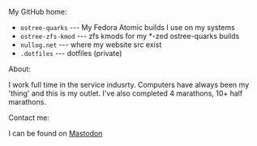 My GitHub home:

* `ostree-quarks` --- My Fedora Atomic builds I use on my systems
* `ostree-zfs-kmod` --- zfs kmods for my \*-zed ostree-quarks builds
* `nullog.net` --- where my website src exist
* `.dotfiles` --- dotfiles (private)

About:

I work full time in the service indusrty. Computers have always been my 'thing' and this is my outlet. I've also completed 4 marathons, 10+ half marathons.

Contact me:

I can be found on <a rel="me" href="https://worldkey.io/@mitchejj">Mastodon</a>
